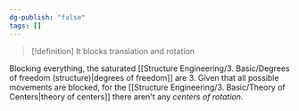```yaml
---
dg-publish: "false"
tags: []
---
```

>[!definition]
>It blocks translation and rotation 

Blocking everything, the saturated [[Structure Engineering/3. Basic/Degrees of freedom (structure)|degrees of freedom]] are 3.
Given that all possible movements are blocked, for the [[Structure Engineering/3. Basic/Theory of Centers|theory of centers]] there aren't any *centers of rotation*.
